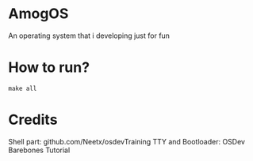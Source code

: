 # AmogOS
An operating system that i developing just for fun

# How to run?

```make all```


# Credits
Shell part: github.com/Neetx/osdevTraining
TTY and Bootloader: OSDev Barebones Tutorial
